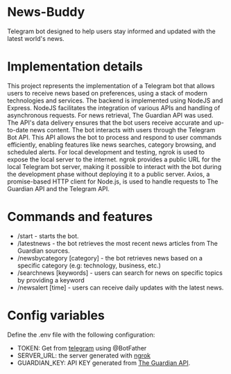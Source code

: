 # News-Buddy

Telegram bot designed to help users stay informed and updated with the latest world's news. 

# Implementation details 
This project represents the implementation of a Telegram bot that allows users to receive news based on preferences, using a stack of modern technologies and services. The backend is implemented using NodeJS and Express. NodeJS facilitates the integration of various APIs and handling of asynchronous requests. For news retrieval, The Guardian API was used. The API's data delivery ensures that the bot users receive accurate and up-to-date news content. The bot interacts with users through the Telegram Bot API. This API allows the bot to process and respond to user commands efficiently, enabling features like news searches, category browsing, and scheduled alerts. For local development and testing, ngrok is used to expose the local server to the internet. ngrok provides a public URL for the local Telegram bot server, making it possible to interact with the bot during the development phase without deploying it to a public server. Axios, a promise-based HTTP client for Node.js, is used to handle requests to The Guardian API and the Telegram API. 

# Commands and features
- /start - starts the bot. 
- /latestnews - the bot retrieves the most recent news articles from The Guardian sources.
- /newsbycategory [category] - the bot retrieves news based on a specific category (e.g: technology, business, etc.)
- /searchnews [keywords] - users can search for news on specific topics by providing a keyword
- /newsalert [time] - users can receive daily updates with the latest news. 

# Config variables 
Define the .env file with the following configuration:
- TOKEN: Get from [telegram] using @BotFather 
- SERVER_URL: the server generated with [ngrok]
- GUARDIAN_KEY: API KEY generated from [The Guardian API]. 



[telegram]: <https://core.telegram.org/bots/api>
[ngrok]: <https://ngrok.com/>
[The Guardian API]: <https://open-platform.theguardian.com/documentation/>
